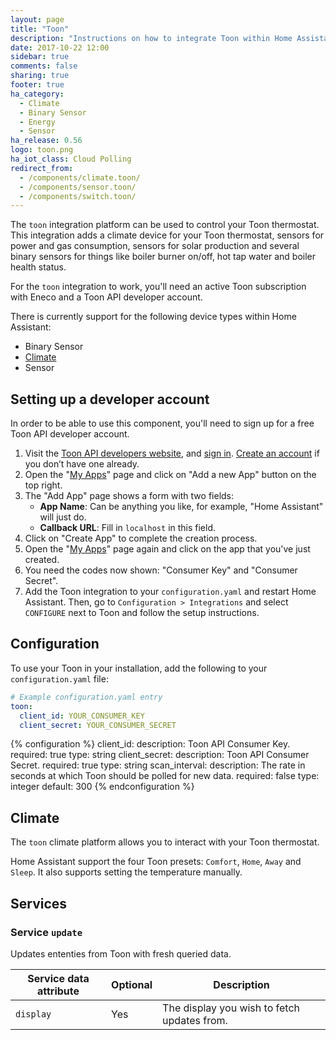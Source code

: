 ```yaml
---
layout: page
title: "Toon"
description: "Instructions on how to integrate Toon within Home Assistant."
date: 2017-10-22 12:00
sidebar: true
comments: false
sharing: true
footer: true
ha_category:
  - Climate
  - Binary Sensor
  - Energy
  - Sensor
ha_release: 0.56
logo: toon.png
ha_iot_class: Cloud Polling
redirect_from:
  - /components/climate.toon/
  - /components/sensor.toon/
  - /components/switch.toon/
---
```


The `toon` integration platform can be used to control your Toon thermostat. This integration adds a climate device for your Toon thermostat, sensors for power and gas consumption, sensors for solar production and several binary sensors for things like boiler burner on/off, hot tap water and boiler health status.

For the `toon` integration to work, you'll need an active Toon subscription with Eneco and a Toon API developer account.

There is currently support for the following device types within Home Assistant:

- Binary Sensor
- [Climate](#climate)
- Sensor

## Setting up a developer account

In order to be able to use this component, you'll need to sign up for a free Toon API developer account.

1. Visit the [Toon API developers website](https://developer.toon.eu/), and [sign in](https://developer.toon.eu/user/login). [Create an account](https://developer.toon.eu/user/register) if you don’t have one already.
2. Open the "[My Apps](https://developer.toon.eu/user/me/apps)" page and click on "Add a new App" button on the top right.
3. The "Add App" page shows a form with two fields:
   - **App Name**: Can be anything you like, for example, "Home Assistant" will just do.
   - **Callback URL**: Fill in `localhost` in this field.
4. Click on "Create App" to complete the creation process.
5. Open the "[My Apps](https://developer.toon.eu/user/me/apps)" page again and click on the app that you've just created.
6. You need the codes now shown: "Consumer Key" and "Consumer Secret".
7. Add the Toon integration to your `configuration.yaml` and restart Home Assistant. Then, go to `Configuration > Integrations` and select `CONFIGURE` next to Toon and follow the setup instructions.

## Configuration

To use your Toon in your installation, add the following to your `configuration.yaml` file:

```yaml
# Example configuration.yaml entry
toon:
  client_id: YOUR_CONSUMER_KEY
  client_secret: YOUR_CONSUMER_SECRET
```

{% configuration %}
client_id:
  description: Toon API Consumer Key.
  required: true
  type: string
client_secret:
  description: Toon API Consumer Secret.
  required: true
  type: string
scan_interval:
  description: The rate in seconds at which Toon should be polled for new data.
  required: false
  type: integer
  default: 300
{% endconfiguration %}

## Climate

The `toon` climate platform allows you to interact with your Toon thermostat.

Home Assistant support the four Toon presets: `Comfort`, `Home`, `Away` and `Sleep`.
It also supports setting the temperature manually.

## Services

### Service `update`

Updates ententies from Toon with fresh queried data.

| Service data attribute | Optional | Description                                 |
| ---------------------- | -------- | ------------------------------------------- |
| `display`              | Yes      | The display you wish to fetch updates from. |
